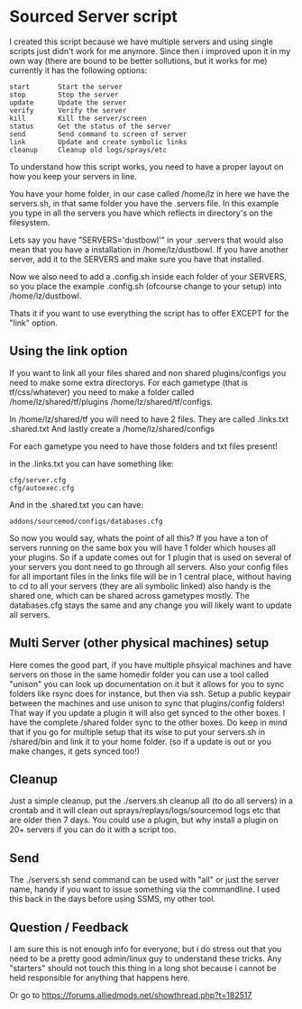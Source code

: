 Sourced Server script
=====================

I created this script because we have multiple servers and using single scripts just didn't work for me anymore. Since then i improved upon it in my own way (there are bound to be better sollutions, but it works for me) currently it has the following options:

	start		Start the server
	stop		Stop the server
	update		Update the server
	verify		Verify the server
	kill		Kill the server/screen
	status		Get the status of the server
	send		Send command to screen of server
	link		Update and create symbolic links
	cleanup		Cleanup old logs/sprays/etc 

To understand how this script works, you need to have a proper layout on how you keep your servers in line.

You have your home folder, in our case called /home/lz in here we have the servers.sh, in that same folder you have the .servers file. In this example you type in all the servers you have which reflects in directory's on the filesystem.

Lets say you have "SERVERS='dustbowl'" in your .servers that would also mean that you have a installation in /home/lz/dustbowl. If you have another server, add it to the SERVERS and make sure you have that installed.

Now we also need to add a .config.sh inside each folder of your SERVERS, so you place the example .config.sh (ofcourse change to your setup) into /home/lz/dustbowl.

Thats it if you want to use everything the script has to offer EXCEPT for the "link" option.

Using the link option
---------------------

If you want to link all your files shared and non shared plugins/configs you need to make some extra directorys. For each gametype (that is tf/css/whatever) you need to make a folder called /home/lz/shared/tf/plugins /home/lz/shared/tf/configs.

In /home/lz/shared/tf you will need to have 2 files. They are called <gametype>.links.txt <gametype>.shared.txt
And lastly create a /home/lz/shared/configs

For each gametype you need to have those folders and txt files present!

in the <gametype>.links.txt you can have something like:

	cfg/server.cfg
	cfg/autoexec.cfg

And in the <gametype>.shared.txt you can have:

	addons/sourcemod/configs/databases.cfg

So now you would say, whats the point of all this? If you have a ton of servers running on the same box you will have 1 folder which houses all your plugins. So if a update comes out for 1 plugin that is used on several of your servers you dont need to go through all servers. Also your config files for all important files in the links file will be in 1 central place, without having to cd to all your servers (they are all symbolic linked) also handy is the shared one, which can be shared across gametypes mostly. The databases.cfg stays the same and any change you will likely want to update all servers.

Multi Server (other physical machines) setup
--------------------------------------------

Here comes the good part, if you have multiple phsyical machines and have servers on those in the same homedir folder you can use a tool called "unison" you can look up documentation on it but it allows for you to sync folders like rsync does for instance, but then via ssh. Setup a public keypair between the machines and use unison to sync that plugins/config folders! That way if you update a plugin it will also get synced to the other boxes. I have the complete /shared folder sync to the other boxes. Do keep in mind that if you go for multiple setup that its wise to put your servers.sh in /shared/bin and link it to your home folder. (so if a update is out or you make changes, it gets synced too!)

Cleanup
-------

Just a simple cleanup, put the ./servers.sh cleanup all (to do all servers) in a crontab and it will clean out sprays/replays/logs/sourcemod logs etc that are older then 7 days. You could use a plugin, but why install a plugin on 20+ servers if you can do it with a script too.

Send
----

The ./servers.sh send command can be used with "all" or just the server name, handy if you want to issue something via the commandline. I used this back in the days before using SSMS, my other tool.

Question / Feedback
-------------------

I am sure this is not enough info for everyone, but i do stress out that you need to be a pretty good admin/linux guy to understand these tricks. Any "starters" should not touch this thing in a long shot because i cannot be held responsible for anything that happens here.

Or go to https://forums.alliedmods.net/showthread.php?t=182517
